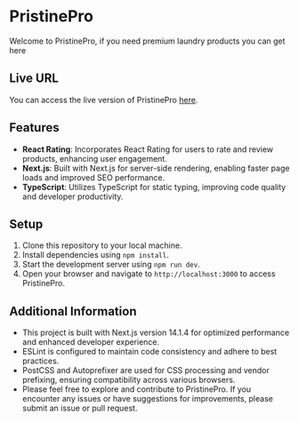 # PristinePro

Welcome to PristinePro, if you need premium laundry products you can get here

## Live URL

You can access the live version of PristinePro [here](https://advance-nextjs-asgmt.vercel.app/).

## Features

- **React Rating**: Incorporates React Rating for users to rate and review products, enhancing user engagement.
- **Next.js**: Built with Next.js for server-side rendering, enabling faster page loads and improved SEO performance.
- **TypeScript**: Utilizes TypeScript for static typing, improving code quality and developer productivity.

## Setup

1. Clone this repository to your local machine.
2. Install dependencies using `npm install`.
3. Start the development server using `npm run dev`.
4. Open your browser and navigate to `http://localhost:3000` to access PristinePro.

## Additional Information

- This project is built with Next.js version 14.1.4 for optimized performance and enhanced developer experience.
- ESLint is configured to maintain code consistency and adhere to best practices.
- PostCSS and Autoprefixer are used for CSS processing and vendor prefixing, ensuring compatibility across various browsers.
- Please feel free to explore and contribute to PristinePro. If you encounter any issues or have suggestions for improvements, please submit an issue or pull request.
